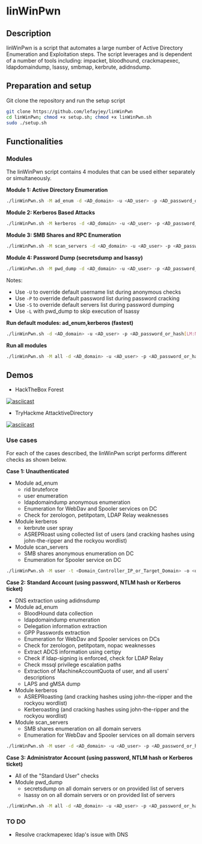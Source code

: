 # linWinPwn

## Description

linWinPwn is a script that automates a large number of Active Directory Enumeration and Exploitation steps. The script leverages and is dependent of a number of tools including: impacket, bloodhound, crackmapexec, ldapdomaindump, lsassy, smbmap, kerbrute, adidnsdump. 

## Preparation and setup

Git clone the repository and run the setup script

```bash
git clone https://github.com/lefayjey/linWinPwn
cd linWinPwn; chmod +x setup.sh; chmod +x linWinPwn.sh
sudo ./setup.sh
```

## Functionalities

### Modules
The linWinPwn script contains 4 modules that can be used either separately or simultaneously.

**Module 1: Active Directory Enumeration**

```bash
./linWinPwn.sh -M ad_enum -d <AD_domain> -u <AD_user> -p <AD_password_or_hash[LM:NT]_or_kerbticket[./krb5cc_ticket]> -t <Domain_Controller_IP_or_Target_Domain> -o <output_dir>
```

**Module 2: Kerberos Based Attacks**

```bash
./linWinPwn.sh -M kerberos -d <AD_domain> -u <AD_user> -p <AD_password_or_hash[LM:NT]_or_kerbticket[./krb5cc_ticket]> -t <Domain_Controller_IP_or_Target_Domain> -o <output_dir>
```

**Module 3: SMB Shares and RPC Enumeration**

```bash
./linWinPwn.sh -M scan_servers -d <AD_domain> -u <AD_user> -p <AD_password_or_hash[LM:NT]_or_kerbticket[./krb5cc_ticket]>  -t <Domain_Controller_IP_or_Target_Domain> -o <output_dir>
```

**Module 4: Password Dump (secretsdump and lsassy)**

```bash
./linWinPwn.sh -M pwd_dump -d <AD_domain> -u <AD_user> -p <AD_password_or_hash[LM:NT]_or_kerbticket[./krb5cc_ticket]>  -t <Domain_Controller_IP_or_Target_Domain> -S <domain_servers_list> -o <output_dir>
```

Notes:
- Use `-U` to override default username list during anonymous checks
- Use `-P` to override default password list during password cracking
- Use `-S` to override default servers list during password dumping
- Use `-L` with pwd_dump to skip execution of lsassy

**Run default modules: ad_enum,kerberos (fastest)**

```bash
./linWinPwn.sh -d <AD_domain> -u <AD_user> -p <AD_password_or_hash[LM:NT]_or_kerbticket[./krb5cc_ticket]> -t <Domain_Controller_IP> -o <output_dir>
```

**Run all modules**

```bash
./linWinPwn.sh -M all -d <AD_domain> -u <AD_user> -p <AD_password_or_hash[LM:NT]_or_kerbticket[./krb5cc_ticket]> -t <Domain_Controller_IP> -o <output_dir>
```

## Demos
- HackTheBox Forest

[![asciicast](https://asciinema.org/a/464904.svg)](https://asciinema.org/a/464904)

- TryHackme AttacktiveDirectory

[![asciicast](https://asciinema.org/a/464901.svg)](https://asciinema.org/a/464901)

### Use cases

For each of the cases described, the linWinPwn script performs different checks as shown below.

**Case 1: Unauthenticated**
- Module ad_enum
    - rid bruteforce
    - user enumeration
    - ldapdomaindump anonymous enumeration
    - Enumeration for WebDav and Spooler services on DC
    - Check for zerologon, petitpotam, LDAP Relay weaknesses
- Module kerberos
    - kerbrute user spray
    - ASREPRoast using collected list of users (and cracking hashes using john-the-ripper and the rockyou wordlist)
- Module scan_servers
    - SMB shares anonymous enumeration on DC
    - Enumeration for Spooler service on DC

```bash
./linWinPwn.sh -M user -t <Domain_Controller_IP_or_Target_Domain> -o <output_dir>
```

**Case 2: Standard Account (using password, NTLM hash or Kerberos ticket)**
- DNS extraction using adidnsdump
- Module ad_enum
    - BloodHound data collection
    - ldapdomaindump enumeration
    - Delegation information extraction
    - GPP Passwords extraction
    - Enumeration for WebDav and Spooler services on DCs
    - Check for zerologon, petitpotam, nopac weaknesses
    - Extract ADCS information using certipy
    - Check if ldap-signing is enforced, check for LDAP Relay
    - Check mssql privilege escalation paths
    - Extraction of MachineAccountQuota of user, and all users' descriptions 
    - LAPS and gMSA dump
- Module kerberos
    - ASREPRoasting (and cracking hashes using john-the-ripper and the rockyou wordlist)
    - Kerberoasting (and cracking hashes using john-the-ripper and the rockyou wordlist)
- Module scan_servers
    - SMB shares enumeration on all domain servers
    - Enumeration for WebDav and Spooler services on all domain servers

```bash
./linWinPwn.sh -M user -d <AD_domain> -u <AD_user> -p <AD_password_or_hash[LM:NT]_or_kerbticket[./krb5cc_ticket]> -t <Domain_Controller_IP_or_Target_Domain> -o <output_dir>
```

**Case 3: Administrator Account (using password, NTLM hash or Kerberos ticket)**
- All of the "Standard User" checks
- Module pwd_dump
    - secretsdump on all domain servers or on provided list of servers
    - lsassy on on all domain servers or on provided list of servers

```bash
./linWinPwn.sh -M all -d <AD_domain> -u <AD_user> -p <AD_password_or_hash[LM:NT]_or_kerbticket[./krb5cc_ticket]> -t <Domain_Controller_IP_or_Target_Domain> -S <domain_servers_list> -o <output_dir>
```

### TO DO
- Resolve crackmapexec ldap's issue with DNS
